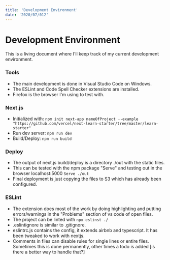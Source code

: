 ```yaml
---
title: 'Development Environment'
date: '2020/07/012'
---
```

# Development Environment
This is a living document where I'll keep track of my current development environment.
### Tools
- The main development is done in Visual Studio Code on Windows. 
- The ESLint and Code Spell Checker extensions are installed.
- Firefox is the browser I'm using to test with.
### Next.js
- Initialized with: `npm init next-app nameOfProject --example "https://github.com/vercel/next-learn-starter/tree/master/learn-starter"`
- Run dev server: `npm run dev`
- Build/Deploy: `npm run build`
### Deploy
- The output of next.js build/deploy is a directory ./out with the static files.
- This can be tested with the npm package "Serve" and testing out in the browser localhost:5000 `Serve ./out`
- Final deployment is just copying the files to S3 which has already been configured.
### ESLint
- The extension does most of the work by doing highlighting and putting errors/warnings in the "Problems" section of vs code of open files.
- The project can be linted with `npx eslinst ./`
- .eslintignore is similar to .gitignore.
- eslintrc.js contains the config, it extends airbnb and typescript. It has been tweaked to work with nextjs.
- Comments in files can disable rules for single lines or entire files. Sometimes this is done permanently, other times a todo is added [is there a better way to handle that?]